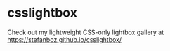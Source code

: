 # csslightbox
Check out my lightweight CSS-only lightbox gallery at https://stefanboz.github.io/csslightbox/
